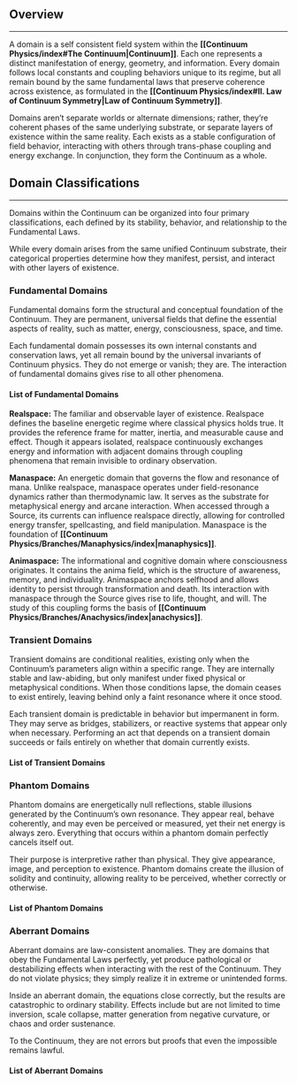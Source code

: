 ## Overview
---
A domain is a self consistent field system within the **[[Continuum Physics/index#The Continuum|Continuum]]**. Each one represents a distinct manifestation of energy, geometry, and information. Every domain follows local constants and coupling behaviors unique to its regime, but all remain bound by the same fundamental laws that preserve coherence across existence, as formulated in the **[[Continuum Physics/index#II. Law of Continuum Symmetry|Law of Continuum Symmetry]]**.

Domains aren’t separate worlds or alternate dimensions; rather, they’re coherent phases of the same underlying substrate, or separate layers of existence within the same reality. Each exists as a stable configuration of field behavior, interacting with others through trans-phase coupling and energy exchange. In conjunction, they form the Continuum as a whole.
## Domain Classifications 
---
Domains within the Continuum can be organized into four primary classifications, each defined by its stability, behavior, and relationship to the Fundamental Laws.

While every domain arises from the same unified Continuum substrate, their categorical properties determine how they manifest, persist, and interact with other layers of existence.
### Fundamental Domains
Fundamental domains form the structural and conceptual foundation of the Continuum.
They are permanent, universal fields that define the essential aspects of reality, such as matter, energy, consciousness, space, and time.

Each fundamental domain possesses its own internal constants and conservation laws, yet all remain bound by the universal invariants of Continuum physics. They do not emerge or vanish; they are. The interaction of fundamental domains gives rise to all other phenomena.
#### List of Fundamental Domains
**Realspace:** The familiar and observable layer of existence. Realspace defines the baseline energetic regime where classical physics holds true. It provides the reference frame for matter, inertia, and measurable cause and effect. Though it appears isolated, realspace continuously exchanges energy and information with adjacent domains through coupling phenomena that remain invisible to ordinary observation.

**Manaspace:** An energetic domain that governs the flow and resonance of mana. Unlike realspace, manaspace operates under field-resonance dynamics rather than thermodynamic law. It serves as the substrate for metaphysical energy and arcane interaction. When accessed through a Source, its currents can influence realspace directly, allowing for controlled energy transfer, spellcasting, and field manipulation. Manaspace is the foundation of **[[Continuum Physics/Branches/Manaphysics/index|manaphysics]]**.

**Animaspace:** The informational and cognitive domain where consciousness originates. It contains the anima field, which is the structure of awareness, memory, and individuality. Animaspace anchors selfhood and allows identity to persist through transformation and death. Its interaction with manaspace through the Source gives rise to life, thought, and will. The study of this coupling forms the basis of **[[Continuum Physics/Branches/Anachysics/index|anachysics]]**.
### Transient Domains
Transient domains are conditional realities, existing only when the Continuum’s parameters align within a specific range. They are internally stable and law-abiding, but only manifest under fixed physical or metaphysical conditions. When those conditions lapse, the domain ceases to exist entirely, leaving behind only a faint resonance where it once stood.

Each transient domain is predictable in behavior but impermanent in form. They may serve as bridges, stabilizers, or reactive systems that appear only when necessary. Performing an act that depends on a transient domain succeeds or fails entirely on whether that domain currently exists.
#### List of Transient Domains
### Phantom Domains
Phantom domains are energetically null reflections, stable illusions generated by the Continuum’s own resonance. They appear real, behave coherently, and may even be perceived or measured, yet their net energy is always zero. Everything that occurs within a phantom domain perfectly cancels itself out.

Their purpose is interpretive rather than physical. They give appearance, image, and perception to existence. Phantom domains create the illusion of solidity and continuity, allowing reality to be perceived, whether correctly or otherwise.
#### List of Phantom Domains
### Aberrant Domains
Aberrant domains are law-consistent anomalies. They are domains that obey the Fundamental Laws perfectly, yet produce pathological or destabilizing effects when interacting with the rest of the Continuum. They do not violate physics; they simply realize it in extreme or unintended forms.

Inside an aberrant domain, the equations close correctly, but the results are catastrophic to ordinary stability. Effects include but are not limited to time inversion, scale collapse, matter generation from negative curvature, or chaos and order sustenance.

To the Continuum, they are not errors but proofs that even the impossible remains lawful.
#### List of Aberrant Domains